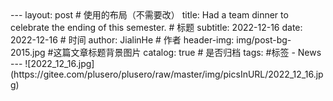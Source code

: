 <meta name="referrer" content="no-referrer" />
---
layout:     post           # 使用的布局（不需要改）
title:     Had a team dinner to celebrate the ending of this semester. # 标题
subtitle:   2022-12-16
date:       2022-12-16 # 时间
author:     JialinHe      # 作者
header-img: img/post-bg-2015.jpg  #这篇文章标题背景图片
catalog: true       # 是否归档
tags:        #标签
    - News
---
<meta name="referrer" content="no-referrer" />
![2022_12_16.jpg](https://gitee.com/plusero/plusero/raw/master/img/picsInURL/2022_12_16.jpg)
